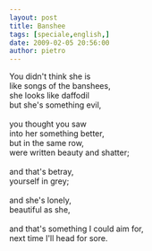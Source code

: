 ```yaml
---
layout: post
title: Banshee
tags: [speciale,english,]
date: 2009-02-05 20:56:00
author: pietro
---
```

You didn't think she is<br/>like songs of the banshees,<br/>she looks like daffodil<br/>but she's something evil,<br/><br/>you thought you saw<br/>into her something better,<br/>but in the same row,<br/>were written beauty and shatter;<br/><br/>and that's betray,<br/>yourself in grey;<br/><br/>and she's lonely,<br/>beautiful as she,<br/><br/>and that's something I could aim for,<br/>next time I'll head for sore.
